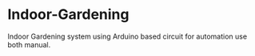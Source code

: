 # Indoor-Gardening
Indoor Gardening system using Arduino based circuit for automation use both manual.
